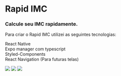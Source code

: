 # Rapid IMC
### Calcule seu IMC rapidamente.

Para criar o Rapid IMC utilizei as seguintes tecnologias:

React Native <br>
Expo manager com typescript <br>
Styled-Components <br>
React Navigation (Para futuras telas) <br>

<img src="https://bl6pap003files.storage.live.com/y4mqYW64XH_EhYuepQ7BdjsitUP-S8LTXoZSk2jOrcpvNzKGkQ3bHk-oigqxKIysE02i9ZObHSmu9FT4o1WUujtYCsgYV1lSOVMfJmhmioU5isxQCkcPF3aECL1zMMA-QnhrMb0oVKWmpc-VZYmrCDRelGdDFhGNpOK0UZSURi2bzYUx-4-PwPD5lHEwOIneY3p?width=300&height=500&cropmode=none" /> <img src="https://bl6pap003files.storage.live.com/y4mppvXEIM8i7LuGS6H0aB8l3oXBbljfFI8npgafM0Ebo83_CSr5FVlxBsnehKw-wUxxou5VkmhNM7BgyY7wGmUJKNQnrcL1bBwmnZoYl7woF1CnIf8nMMFmN-HCZFc2BwIyD5YmWYL2j4J9KQz7wRslW1GvmJdpQ7rVgSuyi099HpNDHsrcOq8R0XsMCy-MmJ1?width=300&height=500&cropmode=none"> <img src="https://bl6pap003files.storage.live.com/y4mqD0imW0s8KIolC-nLJAwSM3NGQQLe015aj0t1_yG55c1wKbPI-RK47N9SSfOj93SvRFBNEQRKrblU-oUls78vJJmUbN_62NwqWYChAEaWRZ_UZa6Onb_wKCc7P-cxTvFaAvrEV7U3m01S3fLqongS42GHvNFNyAltDQyZTWctuxTqh4qE_tLoDhZ8AEKhFxQ?width=300&height=500&cropmode=none">

